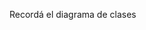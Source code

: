 Recordá el diagrama de clases

<img src="http://www.plantuml.com/plantuml/png/XL71Qkim4BpxAnQTvBGvz6fA2Ro4Nae8j3-miRTw0bkRIhAXbFvx5KMnhIIGw-pCQ6QqSXwjxxkssE5NJvvsbh-fzcp9WLW8M2oN89u4l98Bu9eIpQqpPWNYFzO4ZbIlEqt6ioYAkaNdxYX_2e0b7D8j6Brfvv-lmxn4dk5kRsdJ7GA25RnxguqAbuSxhyYJyAmeeqIHtyxzG9QGURfBGh8PMKV-mBg9R5IM5DeK06JgjErfu0gk6utYtxHKnidcgRb9jylPjV6HqOJwsg17gtdiC1rohEQmrSOCceF3PyjuyY3pOT4uxO_mdhabDCTcjtB9AL8CyNWpmHcT0TFRwUdoFFM_qJ6wLy4rsrVbb3ArJ-hD55vEHSOUkLDEBsTrazjwLWRahMgptrkHQVgk_GC0" alt="" width="auto" height="auto">
